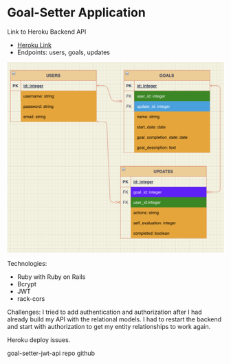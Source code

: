 # Goal-Setter Application

Link to Heroku Backend API
* [Heroku Link](https://goal-setter-api.herokuapp.com/)
* Endpoints: users, goals, updates

![Entity Relationship Diagram](./ERD.png)

Technologies:
* Ruby with Ruby on Rails
* Bcrypt
* JWT
* rack-cors

Challenges:
I tried to add authentication and authorization after I had already build my API with the relational models. I had to restart the backend and start with authorization to get my entity relationships to work again.

Heroku deploy issues.

goal-setter-jwt-api repo github